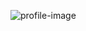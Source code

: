 ![profile-image](https://avatars.githubusercontent.com/u/95638309?s=400&u=2491fe326b9a68f9dfe1ea7c756c5d1cd78bd3b2&v=4)
